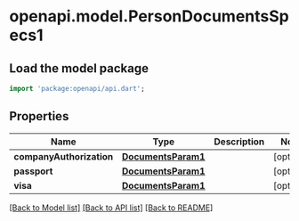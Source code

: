 # openapi.model.PersonDocumentsSpecs1

## Load the model package
```dart
import 'package:openapi/api.dart';
```

## Properties
Name | Type | Description | Notes
------------ | ------------- | ------------- | -------------
**companyAuthorization** | [**DocumentsParam1**](DocumentsParam1.md) |  | [optional] 
**passport** | [**DocumentsParam1**](DocumentsParam1.md) |  | [optional] 
**visa** | [**DocumentsParam1**](DocumentsParam1.md) |  | [optional] 

[[Back to Model list]](../README.md#documentation-for-models) [[Back to API list]](../README.md#documentation-for-api-endpoints) [[Back to README]](../README.md)


